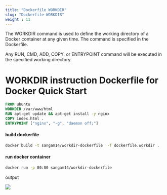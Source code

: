 ```yaml
---
title: "Dockerfile WORKDIR"
slug: "Dockerfile-WORKDIR"
weight : 11
---
```


The WORKDIR command is used to define the working directory of a Docker container at any given time. The command is specified in the Dockerfile.

Any RUN, CMD, ADD, COPY, or ENTRYPOINT command will be executed in the specified working directory.

# WORKDIR instruction Dockerfile for Docker Quick Start

```Dockerfile
FROM ubuntu
WORKDIR /var/www/html
RUN apt-get update && apt-get install -y nginx
COPY index.html .
ENTRYPOINT ["nginx", "-g", "daemon off;"]
```
#### build dockerfile 

```sh
docker build -t sangam14/workdir-dockerfile  -f dockerfile.workdir .

```
#### run docker container 

```sh
docker run -p 80:80 sangam14/workdir-dockerfile 

```
output 

![](./images/ngnix.png)
